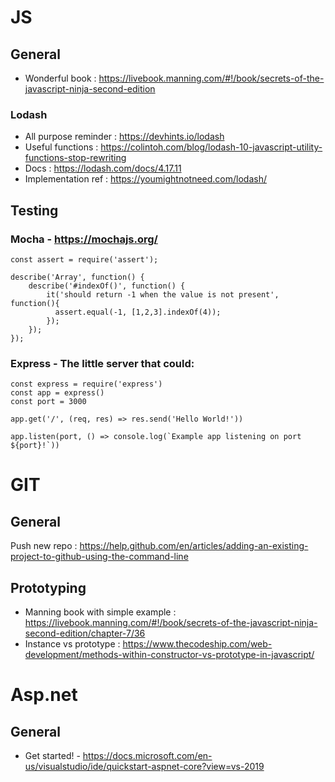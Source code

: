 # JS

## General
- Wonderful book : https://livebook.manning.com/#!/book/secrets-of-the-javascript-ninja-second-edition

### Lodash 
- All purpose reminder : https://devhints.io/lodash 
- Useful functions : https://colintoh.com/blog/lodash-10-javascript-utility-functions-stop-rewriting 
- Docs : https://lodash.com/docs/4.17.11 
- Implementation ref : https://youmightnotneed.com/lodash/ 

## Testing

### Mocha - https://mochajs.org/
```
const assert = require('assert');

describe('Array', function() {
	describe('#indexOf()', function() {
		it('should return -1 when the value is not present', function(){
		  assert.equal(-1, [1,2,3].indexOf(4));
		});
	});
});
```

### Express - The little server that could:

```
const express = require('express')
const app = express()
const port = 3000

app.get('/', (req, res) => res.send('Hello World!'))

app.listen(port, () => console.log(`Example app listening on port ${port}!`))
```


# GIT

## General
Push new repo : https://help.github.com/en/articles/adding-an-existing-project-to-github-using-the-command-line 

## Prototyping
- Manning book with simple example : https://livebook.manning.com/#!/book/secrets-of-the-javascript-ninja-second-edition/chapter-7/36
- Instance vs prototype : https://www.thecodeship.com/web-development/methods-within-constructor-vs-prototype-in-javascript/


# Asp.net
## General
- Get started! - https://docs.microsoft.com/en-us/visualstudio/ide/quickstart-aspnet-core?view=vs-2019

